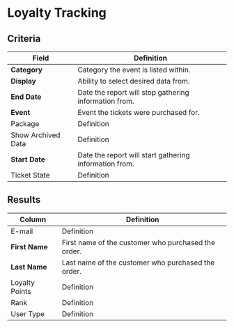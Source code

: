 # Loyalty Tracking

## Criteria

| **Field** | **Definition** |
| --- | --- |
| **Category** | Category the event is listed within. |
| **Display** | Ability to select desired data from. |
| **End Date** | Date the report will stop gathering information from. |
| **Event** | Event the tickets were purchased for. |
| Package | Definition |
| Show Archived Data | Definition |
| **Start Date** | Date the report will start gathering information from. |
| Ticket State | Definition |

## Results

| **Column** | **Definition** |
| --- | --- |
| E-mail | Definition |
| **First Name** | First name of the customer who purchased the order. |
| **Last Name** | Last name of the customer who purchased the order. |
| Loyalty Points | Definition |
| Rank | Definition |
| User Type | Definition |

